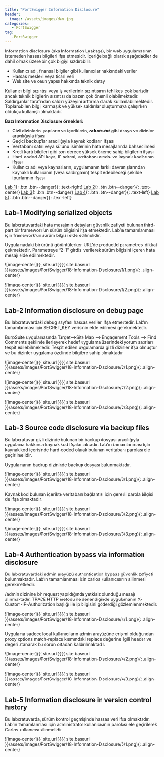 ```yaml
---
title: "PortSwigger Information Disclosure" 
header:
  image: /assets/images/dan.jpg
categories:
   - PortSwigger
tag:
   -PortSwigger   
---
```


Information disclosure (aka Information Leakage), bir web uygulamasının istemeden hassas bilgileri ifşa etmesidir. İçeriğe bağlı olarak aşağıdakiler de dahil olmak üzere bir çok bilgiyi sızdırabilir:

- Kullanıcı adı, finansal bilgiler gibi kullanıcılar hakkındaki veriler
- Hassas mesleki veya ticari veri
- Web site ve onun yapısı hakkında teknik detay

Kullanıcı bilgi sızıntısı veya iş verilerinin sızıntısının tehlikesi çok barizdir ancak teknik bilgilerin sızıntısı da bazen çok önemli olabilmektedir. Saldırganlar tarafından saldırı yüzeyini arttırma olarak kullanılabilmektedir. Toplanabilen bilgi, karmaşık ve yüksek saldırılar oluşturmaya çalışırken oldukça kullanışlı olmaktadır.

**Bazı Information Disclosure örnekleri:**

- Gizli dizinlerin, yapıların ve içeriklerin, ***robots.txt*** gibi dosya ve dizinler aracılığıyla ifşası
- Geçici backup’lar aracılığıyla kaynak kodların ifşası
- Veritabanı satırı veya sütunu isimlerinin hata mesajlarında bahsedilmesi
- Kredi kartı bilgileri gibi son derece yüksek öneme sahip bilgilerin ifşası
- Hard-coded API keys, IP adresi, veritabanı creds. ve kaynak kodlarının ifşası
- Kullanıcı adı veya kaynakların, uygulamanın farklı davranışlarından kaynaklı kullanıcının (veya saldırganın) tespit edebileceği şekilde ipuclarının ifşası


[Lab  1](#lab-1-modifying-serialized-objects){: .btn .btn--danger}{: .text-right}  [Lab 2](#lab-2-information-disclosure-on-debug-page){: .btn .btn--danger}{: .text-center} [Lab 3](#lab-3-source-code-disclosure-via-backup-files){: .btn .btn--danger} [Lab 4](#lab-4-authentication-bypass-via-information-disclosure){: .btn .btn--danger}{: .text-left}  [Lab 5](#lab-5-information-disclosure-in-version-control-history){: .btn .btn--danger}{: .text-left}  

## Lab-1 Modifying serialized objects

Bu laboratuvardaki hata mesajının detayları güvenlik zafiyeti bulunan third-part bir framework’un sürüm bilgisini ifşa etmektedir. Lab’ın tamamlanması için framework’un sürüm bilgisi elde edilmelidir.

Uygulamadaki bir ürünü görüntülerken URL’de productId parametresi dikkat çekmektedir. Parametreye “2-1” girdisi verilerek sürüm bilgisini içeren hata mesajı elde edilmektedir.

![image-center]({{ site.url }}{{ site.baseurl }}/assets/images/PortSwigger/18-Information-Disclosure/1/1.png){: .align-center}

![image-center]({{ site.url }}{{ site.baseurl }}/assets/images/PortSwigger/18-Information-Disclosure/1/2.png){: .align-center}

## Lab-2 Information disclosure on debug page

Bu laboratuvardaki debug sayfası hassas verileri ifşa etmektedir. Lab’ın tamamlanması için SECRET_KEY verisinin elde edilmesi gerekmektedir.

BurpSuite uygulamasında Target—>Site Map —> Engagement Tools —> Find Comments şeklinde ilerleyerek hedef uygulama üzerindeki yorum satırları tespit edilebilmektedir. Tespit edilen uygulamarda gizli dizinler ifşa olmuştur ve bu dizinler uygulama özelinde bilgilere sahip olmaktadır.

![image-center]({{ site.url }}{{ site.baseurl }}/assets/images/PortSwigger/18-Information-Disclosure/2/1.png){: .align-center}

![image-center]({{ site.url }}{{ site.baseurl }}/assets/images/PortSwigger/18-Information-Disclosure/2/2.png){: .align-center}

![image-center]({{ site.url }}{{ site.baseurl }}/assets/images/PortSwigger/18-Information-Disclosure/2/3.png){: .align-center}

## Lab-3 Source code disclosure via backup files

Bu laboratuvar gizli dizinde bulunan bir backup dosyası aracılığıyla uygulama hakkında kaynak kod ifşalamaktadır. Lab’ın tamamlanması için kaynak kod içerisinde hard-coded olarak bulunan veritabanı parolası ele geçirilmelidir.

Uygulamanın backup dizininde backup dosyası bulunmaktadır.

![image-center]({{ site.url }}{{ site.baseurl }}/assets/images/PortSwigger/18-Information-Disclosure/3/1.png){: .align-center}

Kaynak kod bulunan içerikte veritabanı bağlantısı için gerekli parola bilgisi de ifşa olmaktadır.

![image-center]({{ site.url }}{{ site.baseurl }}/assets/images/PortSwigger/18-Information-Disclosure/3/2.png){: .align-center}

![image-center]({{ site.url }}{{ site.baseurl }}/assets/images/PortSwigger/18-Information-Disclosure/3/3.png){: .align-center}


## Lab-4 Authentication bypass via information disclosure

Bu laboratuvardaki admin arayüzü authentication bypass güvenlik zafiyeti bulunmaktadır. Lab’ın tamamlanması için carlos kullanıcısının silinmesi gerekmetkedir.

/admin dizinine bir request yapıldığında yetkisiz olunduğu mesajı alınmaktadır. TRACE HTTP metodu ile denendiğinde uygulamanın X-Custom-IP-Authorization başlığı ile ip bilgisini göderdiği gözlemlenmektedir.

![image-center]({{ site.url }}{{ site.baseurl }}/assets/images/PortSwigger/18-Information-Disclosure/4/1.png){: .align-center}

Uygulama sadece local kullanıcıların admin arayüzüne erişimi olduğundan proxy options match-replace kısmındaki replace değerine ilgili header ve değeri atanarak bu sorun ortadan kaldırılmaktadır.

![image-center]({{ site.url }}{{ site.baseurl }}/assets/images/PortSwigger/18-Information-Disclosure/4/2.png){: .align-center}

![image-center]({{ site.url }}{{ site.baseurl }}/assets/images/PortSwigger/18-Information-Disclosure/4/3.png){: .align-center}

## Lab-5 Information disclosure in version control history

Bu laboratuvarda, sürüm kontrol geçmişinde hassas veri ifşa olmaktadır. Lab’ın tamamlanması için administrator kullanıcısının parolası ele geçirilerek Carlos kullanıcısı silinmelidir.

![image-center]({{ site.url }}{{ site.baseurl }}/assets/images/PortSwigger/18-Information-Disclosure/5/1.png){: .align-center}



